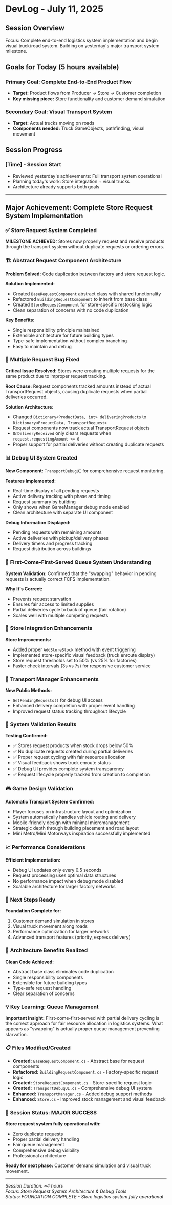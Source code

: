 # DevLog - July 11, 2025

## Session Overview
Focus: Complete end-to-end logistics system implementation and begin visual truck/road system. Building on yesterday's major transport system milestone.

## Goals for Today (5 hours available)

### Primary Goal: Complete End-to-End Product Flow
- **Target:** Product flows from Producer → Store → Customer completion
- **Key missing piece:** Store functionality and customer demand simulation

### Secondary Goal: Visual Transport System
- **Target:** Actual trucks moving on roads 
- **Components needed:** Truck GameObjects, pathfinding, visual movement

## Session Progress

### [Time] - Session Start
- Reviewed yesterday's achievements: Full transport system operational
- Planning today's work: Store integration + visual trucks
- Architecture already supports both goals

---

## Major Achievement: Complete Store Request System Implementation

### ✅ **Store Request System Completed**
**MILESTONE ACHIEVED:** Stores now properly request and receive products through the transport system without duplicate requests or ordering errors.

### 🏗️ **Abstract Request Component Architecture**
**Problem Solved:** Code duplication between factory and store request logic.

**Solution Implemented:**
- Created `BaseRequestComponent` abstract class with shared functionality
- Refactored `BuildingRequestComponent` to inherit from base class
- Created `StoreRequestComponent` for store-specific restocking logic
- Clean separation of concerns with no code duplication

**Key Benefits:**
- Single responsibility principle maintained
- Extensible architecture for future building types
- Type-safe implementation without complex branching
- Easy to maintain and debug

### 🔧 **Multiple Request Bug Fixed**
**Critical Issue Resolved:** Stores were creating multiple requests for the same product due to improper request tracking.

**Root Cause:** Request components tracked amounts instead of actual TransportRequest objects, causing duplicate requests when partial deliveries occurred.

**Solution Architecture:**
- Changed `Dictionary<ProductData, int> deliveringProducts` to `Dictionary<ProductData, TransportRequest>`
- Request components now track actual TransportRequest objects
- `OnDeliveryReceived` only clears requests when `request.requestingAmount <= 0`
- Proper support for partial deliveries without creating duplicate requests

### 📊 **Debug UI System Created**
**New Component:** `TransportDebugUI` for comprehensive request monitoring.

**Features Implemented:**
- Real-time display of all pending requests
- Active delivery tracking with phase and timing
- Request summary by building
- Only shows when GameManager debug mode enabled
- Clean architecture with separate UI component

**Debug Information Displayed:**
- Pending requests with remaining amounts
- Active deliveries with pickup/delivery phases
- Delivery timers and progress tracking
- Request distribution across buildings

### 🎯 **First-Come-First-Served Queue System Understanding**
**System Validation:** Confirmed that the "swapping" behavior in pending requests is actually correct FCFS implementation.

**Why It's Correct:**
- Prevents request starvation
- Ensures fair access to limited supplies
- Partial deliveries cycle to back of queue (fair rotation)
- Scales well with multiple competing requests

### 🏪 **Store Integration Enhancements**
**Store Improvements:**
- Added proper `AddStoreStock` method with event triggering
- Implemented store-specific visual feedback (truck enroute display)
- Store request thresholds set to 50% (vs 25% for factories)
- Faster check intervals (3s vs 7s) for responsive customer service

### 🚚 **Transport Manager Enhancements**
**New Public Methods:**
- `GetPendingRequests()` for debug UI access
- Enhanced delivery completion with proper event handling
- Improved request status tracking throughout lifecycle

### 🧪 **System Validation Results**
**Testing Confirmed:**
- ✅ Stores request products when stock drops below 50%
- ✅ No duplicate requests created during partial deliveries
- ✅ Proper request cycling with fair resource allocation
- ✅ Visual feedback shows truck enroute status
- ✅ Debug UI provides complete system transparency
- ✅ Request lifecycle properly tracked from creation to completion

### 🎮 **Game Design Validation**
**Automatic Transport System Confirmed:**
- Player focuses on infrastructure layout and optimization
- System automatically handles vehicle routing and delivery
- Mobile-friendly design with minimal micromanagement
- Strategic depth through building placement and road layout
- Mini Metro/Mini Motorways inspiration successfully implemented

### 📈 **Performance Considerations**
**Efficient Implementation:**
- Debug UI updates only every 0.5 seconds
- Request processing uses optimal data structures
- No performance impact when debug mode disabled
- Scalable architecture for larger factory networks

### 🎯 **Next Steps Ready**
**Foundation Complete for:**
1. Customer demand simulation in stores
2. Visual truck movement along roads
3. Performance optimization for larger networks
4. Advanced transport features (priority, express delivery)

### 🔄 **Architecture Benefits Realized**
**Clean Code Achieved:**
- Abstract base class eliminates code duplication
- Single responsibility components
- Extensible for future building types
- Type-safe request handling
- Clear separation of concerns

### 💡 **Key Learning: Queue Management**
**Important Insight:** First-come-first-served with partial delivery cycling is the correct approach for fair resource allocation in logistics systems. What appears as "swapping" is actually proper queue management preventing starvation.

### 📋 **Files Modified/Created**
- **Created:** `BaseRequestComponent.cs` - Abstract base for request components
- **Refactored:** `BuildingRequestComponent.cs` - Factory-specific request logic
- **Created:** `StoreRequestComponent.cs` - Store-specific request logic  
- **Created:** `TransportDebugUI.cs` - Comprehensive debug UI system
- **Enhanced:** `TransportManager.cs` - Added debug support methods
- **Enhanced:** `Store.cs` - Improved stock management and visual feedback

### 🎉 **Session Status: MAJOR SUCCESS**
**Store request system fully operational with:**
- Zero duplicate requests
- Proper partial delivery handling
- Fair queue management
- Comprehensive debug visibility
- Professional architecture

**Ready for next phase:** Customer demand simulation and visual truck movement.

---

*Session Duration: ~4 hours*  
*Focus: Store Request System Architecture & Debug Tools*  
*Status: FOUNDATION COMPLETE - Store logistics system fully operational*